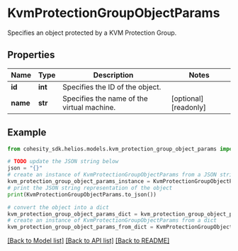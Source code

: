 # KvmProtectionGroupObjectParams

Specifies an object protected by a KVM Protection Group.

## Properties

Name | Type | Description | Notes
------------ | ------------- | ------------- | -------------
**id** | **int** | Specifies the ID of the object. | 
**name** | **str** | Specifies the name of the virtual machine. | [optional] [readonly] 

## Example

```python
from cohesity_sdk.helios.models.kvm_protection_group_object_params import KvmProtectionGroupObjectParams

# TODO update the JSON string below
json = "{}"
# create an instance of KvmProtectionGroupObjectParams from a JSON string
kvm_protection_group_object_params_instance = KvmProtectionGroupObjectParams.from_json(json)
# print the JSON string representation of the object
print(KvmProtectionGroupObjectParams.to_json())

# convert the object into a dict
kvm_protection_group_object_params_dict = kvm_protection_group_object_params_instance.to_dict()
# create an instance of KvmProtectionGroupObjectParams from a dict
kvm_protection_group_object_params_from_dict = KvmProtectionGroupObjectParams.from_dict(kvm_protection_group_object_params_dict)
```
[[Back to Model list]](../README.md#documentation-for-models) [[Back to API list]](../README.md#documentation-for-api-endpoints) [[Back to README]](../README.md)


